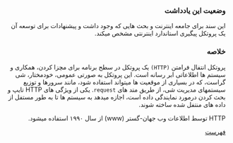 <div dir="auto">

### وضعیت این یادداشت

این سند برای جامعه اینترنت و بحث هایی که وجود داشت و پیشنهادات برای توسعه آن
یک پروتکل پیگیری استاندارد اینترنتی مشخص میکند.

### خلاصه

پروتکل انتفال فرامتن `(HTTP)` یک پروتکل در سطح برنامه
برای مچزا کردن، همکاری و سیستم ها اطلاعاتی ابر رسانه است.
این پروتکل به صورتی عمومی، خودمختار، شی گراست،
که در بسیاری از موقعیت ها میتواند استفاده شود،
مانند سرورها و توزیع سیستمهای مدیریت شی، از طریق متد های `request`.
یکی از ویژگی های HTTP تایپ و بحث کردن درمورد نمایندگی داده است،
اجازه میدهد به سیستم ها تا به طور مستفل از داده های منتفل شده ساخته شوند.

HTTP توسط اطلاعات وب جهان-گستر (www) از سال ۱۹۹۰ استفاده میشود.

[فهرست](./Table-of-Contents.md)

</div>
